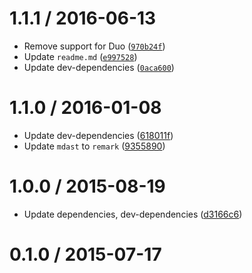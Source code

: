 <!--remark setext-->

<!--lint disable no-multiple-toplevel-headings-->

1.1.1 / 2016-06-13
==================

*   Remove support for Duo ([`970b24f`](https://github.com/wooorm/mdast-util-definitions/commit/970b24f))
*   Update `readme.md` ([`e997528`](https://github.com/wooorm/mdast-util-definitions/commit/e997528))
*   Update dev-dependencies ([`0aca600`](https://github.com/wooorm/mdast-util-definitions/commit/0aca600))

1.1.0 / 2016-01-08
==================

*   Update dev-dependencies ([618011f](https://github.com/wooorm/mdast-util-definitions/commit/618011f))
*   Update `mdast` to `remark` ([9355890](https://github.com/wooorm/mdast-util-definitions/commit/9355890))

1.0.0 / 2015-08-19
==================

*   Update dependencies, dev-dependencies ([d3166c6](https://github.com/wooorm/mdast-util-definitions/commit/d3166c6))

0.1.0 / 2015-07-17
==================
